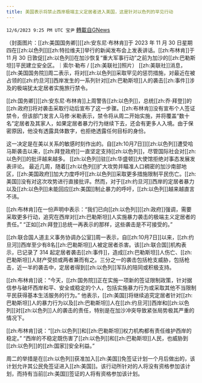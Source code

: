 ```yaml
---
title: 美国表示将禁止西岸极端主义定居者进入美国，这是针对以色列的罕见行动
---
```

`12/6/2023 9:25 PM UTC 宝尹` [轉載自GNews](https://gnews.org/articles/2079463)

（封面图片：[[zh:美国国务卿]][[zh:安东尼·布林肯]]于 2023 年 11 月 30 日星期四在[[zh:以色列]][[zh:特拉维夫]]举行的新闻发布会上发表讲话。[[zh:布林肯]]于 11 月 30 日敦促[[zh:以色列]]在加沙恢复“重大军事行动”之前为加沙的[[zh:巴勒斯坦]]平民建立安全区。｜索尔·勒布 / [[zh:美联社]]照片）
[[zh:美联社]]消息，[[zh:美国国务院]]周二表示，将对[[zh:以色列]]采取罕见的惩罚措施，对最近在被占领的[[zh:约旦河]]西岸发生的一系列针对[[zh:巴勒斯坦]]人的袭击[[zh:事件]]涉及的极端犹太定居者实施旅行禁令。

[[zh:国务卿]][[zh:安东尼·布林肯]]上周警告[[zh:以色列]]，总统[[zh:乔·拜登]]的[[zh:政府]]将对袭击采取行动后宣布了这一步骤。[[zh:布林肯]]没有宣布个人签证禁令，但该部门发言人马修·米勒表示，禁令将从周二开始实施，并将覆盖“数十名”定居者及其家人，如果定居者暴力行为继续下去，还会有更多人入境。由于保密原因，他没有透露具体数字，也拒绝透露任何目标的身份。

这一决定是在美以关系的敏感时刻作出的。自[[zh:10月7日]][[zh:以色列]]遭受哈马斯袭击以来，[[zh:拜登政府]]一直坚定支持[[zh:以色列]]，尽管国际社会对[[zh:以色列]]的批评越来越多。
[[zh:以色列]]驻[[zh:华盛顿]]大使馆拒绝对事态发展发表评论。
最近几周，随着[[zh:以色列]]扩大攻势并瞄准人口稠密的加沙南部地区，[[zh:美国政府]]加大力度呼吁[[zh:以色列]]采取更多措施限制平民伤亡。[[zh:美国]]没有对这次攻势进行直接批评。然而，对于[[zh:约旦河]]西岸的定居者暴力以及[[zh:以色列]]未能回应[[zh:美国]]制止暴力的呼吁，[[zh:以色列]]越来越直言不讳。

[[zh:布林肯]]在一份声明中表示：“我们已向[[zh:以色列]][[zh:政府]]强调，需要采取更多行动，追究在西岸对[[zh:巴勒斯坦]]人实施暴力袭击的极端主义定居者的责任。” “正如[[zh:拜登]]总统一再表示的那样，这些袭击是不可接受的。”

[[zh:联合国人道主义事务协调办公室]]周一表示，自[[zh:10月7日]]以来，[[zh:约旦河]]西岸至少有8名[[zh:巴勒斯坦]]人被定居者杀害。该[[zh:联合国]]机构表示，已记录了 314 起定居者袭击[[zh:事件]]，造成[[zh:巴勒斯坦]]人伤亡、[[zh:巴勒斯坦]]人财产受损或两者兼而有之。三分之一的袭击包括枪支威胁，包括枪击，近一半的袭击中，定居者得到[[zh:以色列]]军队的陪同或积极支持。

[[zh:布林肯]]说：“今天，[[zh:国务院]]正在实施一项新的签证限制政策，针对据信参与破坏西岸和平、安全或稳定的个人，包括实施暴力行为或采取其他不当限制平民获得基本生活服务的行为。”
他表示，[[zh:美国]]将继续追究定居者针对[[zh:巴勒斯坦]]人的暴力行为以及[[zh:巴勒斯坦]]人在[[zh:约旦河]]西岸和[[zh:以色列]]对[[zh:以色列]]人的袭击的责任，特别是在加沙冲突导致紧张局势极其严重的情况下。

[[zh:布林肯]]说：“[[zh:以色列]]和[[zh:巴勒斯坦]]权力机构都有责任维护西岸的稳定。” “西岸的不稳定既伤害了[[zh:以色列]]和[[zh:巴勒斯坦]]人民，也威胁到[[zh:以色列]]的[[zh:国家]]安全利益。”

周二的举措是在[[zh:以色列]]获准加入[[zh:美国]]免签证计划一个月后做出的，该计划允许其公民免签证进入[[zh:美国]]。该行动所针对的人将没有资格参加该计划，而持有当前[[zh:美国]]签证的人将有资格参加该计划。





